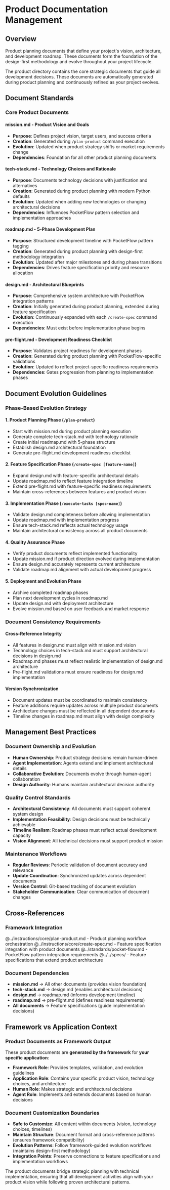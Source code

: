 # Product Documentation Management

## Overview
Product planning documents that define your project's vision, architecture, and development roadmap. These documents form the foundation of the design-first methodology and evolve throughout your project lifecycle.

The product directory contains the core strategic documents that guide all development decisions. These documents are automatically generated during product planning and continuously refined as your project evolves.

## Document Standards

### Core Product Documents

#### **mission.md** - Product Vision and Goals
- **Purpose**: Defines project vision, target users, and success criteria
- **Creation**: Generated during `/plan-product` command execution
- **Evolution**: Updated when product strategy shifts or market requirements change
- **Dependencies**: Foundation for all other product planning documents

#### **tech-stack.md** - Technology Choices and Rationale
- **Purpose**: Documents technology decisions with justification and alternatives
- **Creation**: Generated during product planning with modern Python defaults
- **Evolution**: Updated when adding new technologies or changing architectural decisions
- **Dependencies**: Influences PocketFlow pattern selection and implementation approaches

#### **roadmap.md** - 5-Phase Development Plan
- **Purpose**: Structured development timeline with PocketFlow pattern tagging
- **Creation**: Generated during product planning with design-first methodology integration
- **Evolution**: Updated after major milestones and during phase transitions
- **Dependencies**: Drives feature specification priority and resource allocation

#### **design.md** - Architectural Blueprints
- **Purpose**: Comprehensive system architecture with PocketFlow integration patterns
- **Creation**: Initially generated during product planning, extended during feature specification
- **Evolution**: Continuously expanded with each `/create-spec` command execution
- **Dependencies**: Must exist before implementation phase begins

#### **pre-flight.md** - Development Readiness Checklist
- **Purpose**: Validates project readiness for development phases
- **Creation**: Generated during product planning with PocketFlow-specific validations
- **Evolution**: Updated to reflect project-specific readiness requirements
- **Dependencies**: Gates progression from planning to implementation phases

## Document Evolution Guidelines

### Phase-Based Evolution Strategy

#### 1. **Product Planning Phase** (`/plan-product`)
- Start with mission.md during product planning execution
- Generate complete tech-stack.md with technology rationale
- Create initial roadmap.md with 5-phase structure
- Establish design.md architectural foundation
- Generate pre-flight.md development readiness checklist

#### 2. **Feature Specification Phase** (`/create-spec [feature-name]`)
- Expand design.md with feature-specific architectural details
- Update roadmap.md to reflect feature integration timeline
- Extend pre-flight.md with feature-specific readiness requirements
- Maintain cross-references between features and product vision

#### 3. **Implementation Phase** (`/execute-tasks [spec-name]`)
- Validate design.md completeness before allowing implementation
- Update roadmap.md with implementation progress
- Ensure tech-stack.md reflects actual technology usage
- Maintain architectural consistency across all product documents

#### 4. **Quality Assurance Phase**
- Verify product documents reflect implemented functionality
- Update mission.md if product direction evolved during implementation
- Ensure design.md accurately represents current architecture
- Validate roadmap.md alignment with actual development progress

#### 5. **Deployment and Evolution Phase**
- Archive completed roadmap phases
- Plan next development cycles in roadmap.md
- Update design.md with deployment architecture
- Evolve mission.md based on user feedback and market response

### Document Consistency Requirements

#### Cross-Reference Integrity
- All features in design.md must align with mission.md vision
- Technology choices in tech-stack.md must support architectural decisions in design.md
- Roadmap.md phases must reflect realistic implementation of design.md architecture
- Pre-flight.md validations must ensure readiness for design.md implementation

#### Version Synchronization
- Document updates must be coordinated to maintain consistency
- Feature additions require updates across multiple product documents
- Architecture changes must be reflected in all dependent documents
- Timeline changes in roadmap.md must align with design complexity

## Management Best Practices

### Document Ownership and Evolution
- **Human Ownership**: Product strategy decisions remain human-driven
- **Agent Implementation**: Agents extend and implement architectural details
- **Collaborative Evolution**: Documents evolve through human-agent collaboration
- **Design Authority**: Humans maintain architectural decision authority

### Quality Control Standards
- **Architectural Consistency**: All documents must support coherent system design
- **Implementation Feasibility**: Design decisions must be technically achievable
- **Timeline Realism**: Roadmap phases must reflect actual development capacity
- **Vision Alignment**: All technical decisions must support product mission

### Maintenance Workflows
- **Regular Reviews**: Periodic validation of document accuracy and relevance
- **Update Coordination**: Synchronized updates across dependent documents
- **Version Control**: Git-based tracking of document evolution
- **Stakeholder Communication**: Clear communication of document changes

## Cross-References

### Framework Integration
@../instructions/core/plan-product.md - Product planning workflow orchestration
@../instructions/core/create-spec.md - Feature specification integration with product documents
@../standards/pocket-flow.md - PocketFlow pattern integration requirements
@../../specs/ - Feature specifications that extend product architecture

### Document Dependencies
- **mission.md** → All other documents (provides vision foundation)
- **tech-stack.md** → design.md (enables architectural decisions)
- **design.md** → roadmap.md (informs development timeline)
- **roadmap.md** → pre-flight.md (defines readiness requirements)
- **All documents** → Feature specifications (guide implementation decisions)

## Framework vs Application Context

### Product Documents as Framework Output
These product documents are **generated by the framework** for **your specific application**:

- **Framework Role**: Provides templates, validation, and evolution guidelines
- **Application Role**: Contains your specific product vision, technology choices, and architecture
- **Human Role**: Makes strategic and architectural decisions
- **Agent Role**: Implements and extends documents based on human decisions

### Document Customization Boundaries
- **Safe to Customize**: All content within documents (vision, technology choices, timelines)
- **Maintain Structure**: Document format and cross-reference patterns (ensures framework compatibility)
- **Evolution Patterns**: Follow framework-guided evolution workflows (maintains design-first methodology)
- **Integration Points**: Preserve connections to feature specifications and implementation workflows

The product documents bridge strategic planning with technical implementation, ensuring that all development activities align with your product vision while following proven architectural patterns.